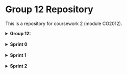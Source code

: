 # Group 12 Repository

This is a repository for coursework 2 (module CO2012).

<details><summary><b>Group 12: </b></summary>
  
Sihan **"Daisy"** Chen

**Klaudia** Kiljan

**Yaxin** Luo

**Faith** J. Nyirenda

Ye **"Gloria"** Zhuo

</details>

<br />

<details><summary><b>Sprint 0</b></summary>
  
## Sprint 0:
### To do:
* Decide on **timing**
* Decide on the type of **project**
* Write the **definition of done**
* Write initial **user stories** 
* Add user stories to pivotal tracker
* Assign story points to user stories using **planning poker**
* Decide on how the sprints will be run

<br />

### Timing:

<img src="readme resources/timing co2012 project.JPG" alt="CO2012 project timing" height="70%" width="70%">


<br />
<br />


### Project:

We decided on our project by:
 * brainstorming and writing down our ideas,
 * discussing pros and cons of choosing each,
 * and finally voting on our favourites (using ranked voting).

<img src="readme resources/brainstorming project ideas.jpg" alt="CO2012 project ideas" height="70%" width="70%">


<br />
<br />


### Definition of done:

1. Java Code	is written, it compiles and runs	
2. JUnit Tests are written for the feature, and all the tests are passed	
3. The goal of the User Story is met
4. Description of the new developments is added to the readme file and pivital tracker is updated

<br />

### User stories:

>1:<br />
>**As a** new user,<br />
>**I want** the main page tell me how to add a mood log,<br />
>**So that** I know how to record my mood using the app.<br />

>2:<br />
>**As a** user,<br />
>**I want** to be able to add a mood log for a certain time of the day,<br />
>**So that** I can record my mood changes over time. <br />

>3:<br />
>**As a** user,<br />
>**I want** the main page to show my previous logs in chronological order (most recent at the top of the page),<br />
>**So that** I have easy access to them in order to reflect on them. <br />

>4:<br />
>**As a** user,<br />
>**I want** to add notes along with my mood logs,<br />
>**So that** I can have a description of the reason(s) for my mood.<br />

>5:<br />
>**As a** user,<br />
>**I want** to add my own photos along with my mood log,<br />
>**So that** I can have a visual reminder of what happened during that time.<br />

>6:<br />
>**As a** user,<br />
>**I want** to be able to view the graph of my mood changes over a week,<br />
>**So that** I can see the short term trend of my mood changes<br />

>7:<br />
>**As a** user,<br />
>**I want** to be able to view the graph of my mood changes over a month,<br />
>**So that** I can see the long term trend of my mood changes. <br />

>8:<br />
>**As a** user,<br />
>**I want** to see the graph of my moods at the specific time of the day over a week,<br />
>**So that** I can compare the differences in mood at the different times of day.<br />

>9: <br />
>**As a** user,<br />
>**I want** to change the colour scheme,<br />
>**So that** I can personalise my app.<br />

>10:<br />
>**As a** user,<br />
>**I want** to decide the time ranges for morning, afternoon, evening and night,<br />
>**So that** I can personalise the app to my own habits.<br />

<br />

### Planning poker
We assigned story points to our user stories using planning poker:

<img src="readme resources/planning poker.jpg" alt="CO2012 planning poker" height="70%" width="70%">

<br />

### How the sprints will be run:

 * "scrum meeting", in the form of talking on the group 12 group chat on WhatsApp, everyday at 9pm
 * sprint 1 retrospective meeting 05.12.2018 at 6pm in B1
 * project retrospective meeting 12.12.2018

</details>
<br />
<details><summary><b>Sprint 1</b></summary>
  
>Here are the screenshots from our (almost) daily chats on WhatsApp at 9pm. However, they are not representative of all 
>our communications as we often see each other at the computer labs and talk in person.
><details><summary><b>Meeting #1 - 29 XI 2018 </b></summary>
> <img src="readme%20resources/sprint1meeting1%231.jpg" alt="meeting screenshot 1" height="18%" width="31%"> 
> <img src="readme%20resources/sprint1meeting1%232.jpg" alt="meeting screenshot 2" height="15%" width="28%">
> <img src="readme%20resources/sprint1meeting1%233.jpg" alt="meeting screenshot 3" height="15%" width="31%"> 
></details>
><details><summary><b>Meeting #2 - 30 XI 2018 </b></summary>
> <img src="readme%20resources/sprint1meeting2screenshot1.jpg" alt="meeting screenshot 1" height="30%" width="30%"> 
> <img src="readme%20resources/sprint1meeting2screenshot2.jpg" alt="meeting screenshot 2" height="30%" width="30%">
></details>
><details><summary><b>Meeting #3 - 01 XII 2018 </b></summary>
> <img src="readme%20resources/sprint1meeting3screenshot1.jpg" alt="meeting screenshot 1" height="30%" width="30%"> 
> <img src="readme%20resources/sprint1meeting3screenshot2.jpg" alt="meeting screenshot 2" height="30%" width="30%">
></details>
><details><summary><b>Meeting #4 - 03 XII 2018 </b></summary>
> <img src="readme%20resources/sprint1meeting4screenshot1.jpg" alt="meeting screenshot 1" height="30%" width="30%"> 
> <img src="readme%20resources/sprint1meeting4screenshot2.jpg" alt="meeting screenshot 2" height="30%" width="30%">
></details>
><details><summary><b>Meeting #5 - 04 XII 2018 </b></summary>
> <img src="readme%20resources/sprint1meeting5screenshot1.jpg" alt="meeting screenshot 1" height="30%" width="30%"> 
> <img src="readme%20resources/sprint1meeting5screenshot2.jpg" alt="meeting screenshot 2" height="30%" width="30%">
></details>
><details><summary><b>Meeting #6 - 05 XII 2018 </b></summary>
>Happened in real ilfe.
></details>

#### Retrospective conclusions:
 * We underestimated the time it would take for setting up the build.gradle for testing
 * Hence we were unable to fulfil our DoD for all of our stories even though most of the code was written
 * All of our stories depend on our ability to save persisting data has proven to be more challenging than we had anticipated
 * Our user story "Main Page #1" was poorly written and therefore we were unable to test it going forward, we want to revise all our user stories and change those that aren't testable
 * In regards to scrum meetings, we have found the in-real-life meetings to be more productive than the WhatsApp meetings but also more draining on our team due to them running over time
 * Going forward we will try to implement more shorter segment in real life meetings in order to be more productive without burning out the team


</details>
<br />
<details><summary><b>Sprint 2</b></summary>



</details>

